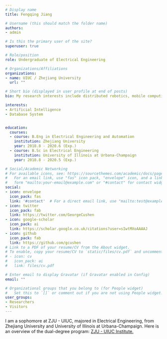```yaml
---
# Display name
title: Fengqing Jiang

# Username (this should match the folder name)
authors:
- admin

# Is this the primary user of the site?
superuser: true

# Role/position
role: Undergraduate of Electrical Engineering

# Organizations/Affiliations
organizations:
- name: UIUC / Zhejiang University
  url: ""

# Short bio (displayed in user profile at end of posts)
bio: My research interests include distributed robotics, mobile computing and programmable matter.

interests:
- Artificial Intelligence
- Database System


education:
  courses:
  - course: B.Eng in Electrical Engineering and Automation 
    institution: Zhejiang University
    year: 2018.8 - 2020.6 (Exp.)
  - course: B.Sc in Electrical Engineering
    institution: University of Illinois at Urbana-Champaign
    year: 2018.8 - 2020.5 (Exp.)

# Social/Academic Networking
# For available icons, see: https://sourcethemes.com/academic/docs/page-builder/#icons
#   For an email link, use "fas" icon pack, "envelope" icon, and a link in the
#   form "mailto:your-email@example.com" or "#contact" for contact widget.
social:
- icon: envelope
  icon_pack: fas
  link: '#contact'  # For a direct email link, use "mailto:test@example.org".
- icon: twitter
  icon_pack: fab
  link: https://twitter.com/GeorgeCushen
- icon: google-scholar
  icon_pack: ai
  link: https://scholar.google.co.uk/citations?user=sIwtMXoAAAAJ
- icon: github
  icon_pack: fab
  link: https://github.com/gcushen
# Link to a PDF of your resume/CV from the About widget.
# To enable, copy your resume/CV to `static/files/cv.pdf` and uncomment the lines below.
# - icon: cv
#   icon_pack: ai
#   link: files/cv.pdf

# Enter email to display Gravatar (if Gravatar enabled in Config)
email: ""

# Organizational groups that you belong to (for People widget)
#   Set this to `[]` or comment out if you are not using People widget.
user_groups:
- Researchers
- Visitors
---
```

I am a sophomore at ZJU - UIUC, majored in Electrical Engineering, from Zhejiang University and University of Illinois at Urbana-Champaign. Here is an overview of the dual-degree program: [ZJU - UIUC Institute.](https://zjui.intl.zju.edu.cn/en/content/972)